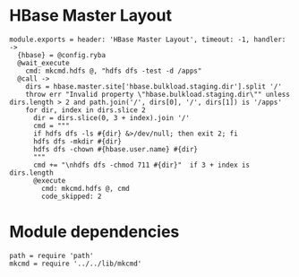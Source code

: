 
# HBase Master Layout

    module.exports = header: 'HBase Master Layout', timeout: -1, handler: ->
      {hbase} = @config.ryba
      @wait_execute
        cmd: mkcmd.hdfs @, "hdfs dfs -test -d /apps"
      @call ->
        dirs = hbase.master.site['hbase.bulkload.staging.dir'].split '/'
        throw err "Invalid property \"hbase.bulkload.staging.dir\"" unless dirs.length > 2 and path.join('/', dirs[0], '/', dirs[1]) is '/apps'
        for dir, index in dirs.slice 2
          dir = dirs.slice(0, 3 + index).join '/'
          cmd = """
          if hdfs dfs -ls #{dir} &>/dev/null; then exit 2; fi
          hdfs dfs -mkdir #{dir}
          hdfs dfs -chown #{hbase.user.name} #{dir}
          """
          cmd += "\nhdfs dfs -chmod 711 #{dir}"  if 3 + index is dirs.length
          @execute
            cmd: mkcmd.hdfs @, cmd
            code_skipped: 2

# Module dependencies

    path = require 'path'
    mkcmd = require '../../lib/mkcmd'
      

